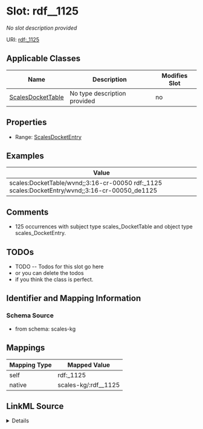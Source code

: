 

# Slot: rdf__1125


_No slot description provided_





URI: [rdf:_1125](http://www.w3.org/1999/02/22-rdf-syntax-ns#_1125)



<!-- no inheritance hierarchy -->





## Applicable Classes

| Name | Description | Modifies Slot |
| --- | --- | --- |
| [ScalesDocketTable](../classes/ScalesDocketTable.md) | No type description provided |  no  |







## Properties

* Range: [ScalesDocketEntry](../classes/ScalesDocketEntry.md)






## Examples

| Value |
| --- |
| scales:DocketTable/wvnd;;3:16-cr-00050 rdf:_1125 scales:DocketEntry/wvnd;;3:16-cr-00050_de1125 |

## Comments

* 125 occurrences with subject type scales_DocketTable and object type scales_DocketEntry.

## TODOs

* TODO -- Todos for this slot go here
* or you can delete the todos
* if you think the class is perfect.

## Identifier and Mapping Information







### Schema Source


* from schema: scales-kg




## Mappings

| Mapping Type | Mapped Value |
| ---  | ---  |
| self | rdf:_1125 |
| native | scales-kg/:rdf__1125 |




## LinkML Source

<details>
```yaml
name: rdf__1125
description: No slot description provided
todos:
- TODO -- Todos for this slot go here
- or you can delete the todos
- if you think the class is perfect.
comments:
- 125 occurrences with subject type scales_DocketTable and object type scales_DocketEntry.
examples:
- value: scales:DocketTable/wvnd;;3:16-cr-00050 rdf:_1125 scales:DocketEntry/wvnd;;3:16-cr-00050_de1125
from_schema: scales-kg
rank: 1000
slot_uri: rdf:_1125
alias: rdf__1125
domain_of:
- scales_DocketTable
range: scales_DocketEntry

```
</details>